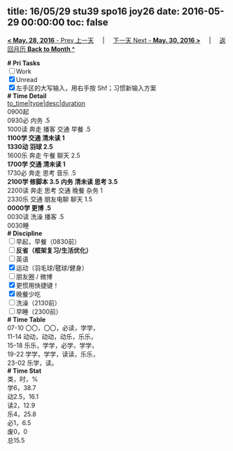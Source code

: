 title: 16/05/29 stu39 spo16 joy26
date: 2016-05-29 00:00:00
toc: false
---
[**< May. 28, 2016** - Prev 上一天](/lifelogs/2016/05/d28.html) &nbsp; &nbsp; | &nbsp; &nbsp; [下一天 Next - **May. 30, 2016 >**](/lifelogs/2016/05/d30.html) &nbsp; &nbsp; |  &nbsp; &nbsp; [返回月历 **Back to Month ^**](/lifelogs/2016/05/index.html)
<br/><div><b># Pri Tasks</b></div><div><input type="checkbox"/>Work</div><div><input checked="true" type="checkbox"/>Unread</div><div><input checked="true" type="checkbox"/>左手区的大写输入，用右手按 Shf；习惯新输入方案</div><div><b># Time Detail</b></div><div><u>to_time|type|desc|duration</u></div><div>0900起</div><div>0930必 内务 .5</div><div>1000读 奔走 播客 交通 早餐 .5</div><div><b>1100学 交通 清未读 1</b></div><div><b>1330动 羽球 2.5</b></div><div>1600乐 奔走 午餐 聊天 2.5</div><div><b>1700学 交通 清未读 1</b></div><div>1730必 奔走 思考 音乐 .5</div><div><b>2100学 修脚本 3.5</b> <b>内务 清未读 思考 3.5</b></div><div>2200读 奔走 思考 交通 晚餐 杂务 1</div><div>2330乐 交通 朋友电聊 聊天 1.5</div><div><b>0000学 更博 .5</b></div><div>0030读 洗澡 播客 .5</div><div>0030睡</div><div><b># Discipline</b></div><div><input type="checkbox"/>早起，早餐（0830前）</div><div><b><input type="checkbox"/></b><b>反省（框架复习/生活优化）</b></div><div><input type="checkbox"/>英语</div><div><input checked="true" type="checkbox"/>运动（羽毛球/毽球/健身）</div><div><input type="checkbox"/>朋友圈 / 微博</div><div><input checked="true" type="checkbox"/>更惯用快捷键！</div><div><input checked="true" type="checkbox"/>晚餐少吃</div><div><input type="checkbox"/>洗澡（2130前）</div><div><input type="checkbox"/>早睡（2300前）</div><div><b># Time Table</b></div><div>07-10 〇〇，〇〇，必读，学学，</div><div>11-14 动动，动动，动乐，乐乐，</div><div>15-18 乐乐，学学，必学，学学，</div><div>19-22 学学，学学，读读，乐乐，</div><div>23-02 乐学，读。</div><div><b># Time Stat</b></div><div>类，时，%</div><div>学6，38.7</div><div>动2.5，16.1</div><div>读2，12.9</div><div>乐4，25.8</div><div>必1，6.5</div><div>废0，0</div><div>总15.5</div>